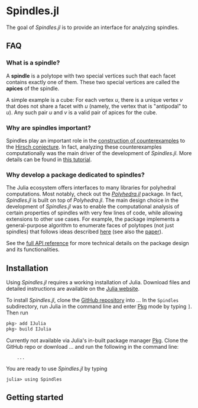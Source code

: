 # Spindles.jl

The goal of *Spindles.jl* is to provide an interface for analyzing spindles.

## FAQ
### What is a spindle?
A **spindle** is a polytope with two special vertices such that each facet contains exactly one of them. These two special vertices are called the **apices** of the spindle. 

A simple example is a cube: For each vertex $u$, there is a unique vertex $v$ that does not share a facet with $u$ (namely, the vertex that is "antipodal" to $u$). Any such pair $u$ and $v$ is a valid pair of apices for the cube.

### Why are spindles important?
Spindles play an important role in the [construction of counterexamples](https://arxiv.org/abs/1006.2814) to the [Hirsch conjecture](https://en.wikipedia.org/wiki/Hirsch_conjecture). In fact, analyzing these counterexamples computationally was the main driver of the development of *Spindles.jl*. More details can be found in [this tutorial](@ref "Spindles and the Hirsch conjecture").

### Why develop a package dedicated to spindles?
The Julia ecosystem offers interfaces to many libraries for polyhedral computations. Most notably, check out the [*Polyhedra.jl*](https://juliapolyhedra.github.io/Polyhedra.jl/) package. In fact, *Spindles.jl* is built on top of *Polyhedra.jl*. The main design choice in the development of *Spindles.jl* was to enable the computational analysis of certain properties of spindles with very few lines of code, while allowing extensions to other use cases. For example, the package implements a general-purpose algorithm to enumerate faces of polytopes (not just spindles) that follows ideas described [here](https://sites.google.com/site/christopheweibel/research/hirsch-conjecture) (see also the [paper](https://arxiv.org/pdf/1202.4701)).

See the [full API reference](@ref "Representation") for more technical details on the package design and its functionalities.


## Installation
Using *Spindles.jl* requires a working installation of Julia. Download files and detailed instructions are available on the [Julia website](https://julialang.org/).

To install *Spindles.jl*, clone the [GitHub repository](https://github.com/ma-b/hirsch-walks) into ... In the `Spindles` subdirectory, run Julia in the command line and enter [Pkg](https://docs.julialang.org/en/v1/stdlib/Pkg/) mode by typing `]`. Then run

```julia
pkg> add IJulia
pkg> build IJulia
```

Currently not available via Julia's in-built package manager [Pkg](https://docs.julialang.org/en/v1/stdlib/Pkg/). Clone the GitHub repo or download ... and run the following in the command line:

```
    ...
```

You are ready to use *Spindles.jl* by typing
```jldoctest
julia> using Spindles
```

## Getting started




